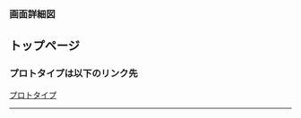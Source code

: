 ### 画面詳細図
## トップページ
### プロトタイプは以下のリンク先
[プロトタイプ](https://www.figma.com/file/OthLxvTXrs1Jz9Sl5o4CUZ/Untitled?node-id=0%3A1)
****
